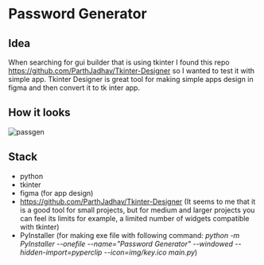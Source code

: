 # Password Generator
## Idea
When searching for gui builder that is using tkinter I found this repo https://github.com/ParthJadhav/Tkinter-Designer so I wanted to test it with simple app. Tkinter Designer is great tool for making simple apps design in figma and then convert it to tk inter app.
## How it looks
![passgen](https://github.com/XenkQ/PasswordGenerator/assets/77151114/08b540ca-2fb8-43a6-b64b-8e57a70d6d71)
## Stack
- python
- tkinter
- figma (for app design)
- https://github.com/ParthJadhav/Tkinter-Designer (It seems to me that it is a good tool for small projects, but for medium and larger projects you can feel its limits for example, a limited number of widgets compatible with tkinter)
- PyInstaller (for making exe file with following command: *python -m PyInstaller --onefile --name="Password Generator" --windowed --hidden-import=pyperclip --icon=img/key.ico main.py*)

